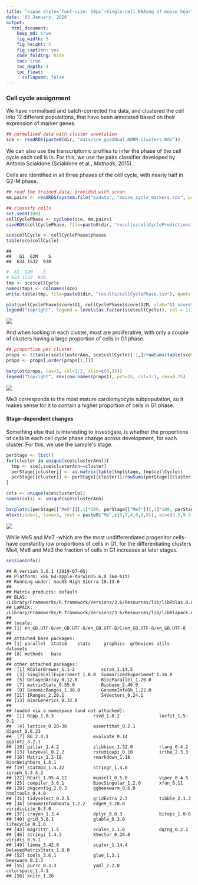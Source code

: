 ```yaml
---
title: "<span style='font-size: 28px'>Single-cell RNAseq of mouse heart development</style>"
date: '03 January, 2020'
output:
  html_document:
    keep_md: true
    fig_width: 5
    fig_height: 5
    fig_caption: yes
    code_folding: hide
    toc: true
    toc_depth: 4
    toc_float: 
      collapsed: false
---
```




### Cell cycle assignment

We have normalised and batch-corrected the data, and clustered the cell into 12 different populations, that have been annotated based on their expression of marker genes.


```r
## normalised data with cluster annotation
sce <- readRDS(paste0(dir, "data/sce_goodQual.NORM.clusters.Rds"))
```

We can also use the transcriptomic profiles to infer the phase of the cell cycle each cell is in. For this, we use the pairs classifier developed by Antonio Scialdone (Scialdone et al., *Methods*, 2015).

Cells are identified in all three phases of the cell cycle, with nearly half in G2-M phase.


```r
## read the trained data, provided with scran
mm.pairs <- readRDS(system.file("exdata", "mouse_cycle_markers.rds", package="scran"))

## classify cells
set.seed(100)
cellCyclePhase <- cyclone(sce, mm.pairs)
saveRDS(cellCyclePhase, file=paste0(dir, "results/cellCyclePredictions.Rds"))

sce$cellCycle <- cellCyclePhase$phases
table(sce$cellCycle)
```

```
## 
##   G1  G2M    S 
##  634 1532  938
```

```r
#  G1  G2M    S 
# 633 1533  939 
tmp <- sce$cellCycle
names(tmp) <- colnames(sce)
write.table(tmp, file=paste0(dir, "results/cellCyclePhase.tsv"), quote = FALSE, col.names = FALSE)

plot(cellCyclePhase$score$G1, cellCyclePhase$score$G2M, xlab="G1 score", ylab="G2/M score", pch=16, col=as.factor(sce$cellCycle), bty="l")
legend("topright", legend = levels(as.factor(sce$cellCycle)), col = 1:3, pch = 16)
```

![](05_cellCycle_files/figure-html/cyclone-1.png)<!-- -->

And when looking in each cluster, most are proliferative, with only a couple of clusters having a large proportion of cells in G1 phase.


```r
## proportion per cluster
props <- t(table(sce$clusterAnn, sce$cellCycle)[-1,]/rowSums(table(sce$clusterAnn, sce$cellCycle)[-1,]))
props <- props[,order(props[1,])]

barplot(props, las=2, col=1:3, xlim=c(0,15))
legend("topright", rev(row.names(props)), pch=15, col=3:1, cex=0.75)
```

![](05_cellCycle_files/figure-html/cellCycle-1.png)<!-- -->

Me3 corresponds to the most mature cardiomyocyte subpopulation, so it makes sense for it to contain a higher proportion of cells in G1 phase. 

#### Stage-dependent changes

Something else that is interesting to investigate, is whether the proportions of cells in each cell cycle phase change across development, for each cluster. For this, we use the sample's stage.



```r
perStage <- list()
for(cluster in unique(sce$clusterAnn)){
  tmp <- sce[,sce$clusterAnn==cluster]
  perStage[[cluster]] <- as.matrix(table(tmp$stage, tmp$cellCycle))
  perStage[[cluster]] <- perStage[[cluster]]/rowSums(perStage[[cluster]])
}

cols <- unique(sce$clusterCol)
names(cols) <- unique(sce$clusterAnn)

barplot(c(perStage[["Me5"]][,1]*100, perStage[["Me7"]][,1]*100, perStage[["Me4"]][,1]*100, c(0,perStage[["Me6"]][,1]*100), perStage[["Me3"]][,1]*100, perStage[["Me8"]][,1]*100), las=2, width = 1, space = 0, col=rep(cols[paste0("Me",c(5,7,4,6,3,8))], each=6))
mtext(side=1, line=3, text = paste0("Me",c(5,7,4,6,3,8)), at=c(3.5,9.5,15.5,21.5,27.5,33.5), col=cols[paste0("Me",c(5,7,4,6,3,8))], font=2)
```

![](05_cellCycle_files/figure-html/perStage-1.png)<!-- -->

While Me5 and Me7 -which are the most undifferentiated progenitor cells- have constantly low proportions of cells in G1, for the differentiating clusters Me4, Me6 and Me3 the fraction of cells in G1 increases at later stages.




```r
sessionInfo()
```

```
## R version 3.6.1 (2019-07-05)
## Platform: x86_64-apple-darwin15.6.0 (64-bit)
## Running under: macOS High Sierra 10.13.6
## 
## Matrix products: default
## BLAS:   /Library/Frameworks/R.framework/Versions/3.6/Resources/lib/libRblas.0.dylib
## LAPACK: /Library/Frameworks/R.framework/Versions/3.6/Resources/lib/libRlapack.dylib
## 
## locale:
## [1] en_GB.UTF-8/en_GB.UTF-8/en_GB.UTF-8/C/en_GB.UTF-8/en_GB.UTF-8
## 
## attached base packages:
## [1] parallel  stats4    stats     graphics  grDevices utils     datasets 
## [8] methods   base     
## 
## other attached packages:
##  [1] RColorBrewer_1.1-2          scran_1.14.5               
##  [3] SingleCellExperiment_1.8.0  SummarizedExperiment_1.16.0
##  [5] DelayedArray_0.12.0         BiocParallel_1.20.0        
##  [7] matrixStats_0.55.0          Biobase_2.46.0             
##  [9] GenomicRanges_1.38.0        GenomeInfoDb_1.22.0        
## [11] IRanges_2.20.1              S4Vectors_0.24.1           
## [13] BiocGenerics_0.32.0        
## 
## loaded via a namespace (and not attached):
##  [1] Rcpp_1.0.3               rsvd_1.0.2               locfit_1.5-9.1          
##  [4] lattice_0.20-38          assertthat_0.2.1         digest_0.6.23           
##  [7] R6_2.4.1                 evaluate_0.14            ggplot2_3.2.1           
## [10] pillar_1.4.2             zlibbioc_1.32.0          rlang_0.4.2             
## [13] lazyeval_0.2.2           rstudioapi_0.10          irlba_2.3.3             
## [16] Matrix_1.2-18            rmarkdown_1.18           BiocNeighbors_1.4.1     
## [19] statmod_1.4.32           stringr_1.4.0            igraph_1.2.4.2          
## [22] RCurl_1.95-4.12          munsell_0.5.0            vipor_0.4.5             
## [25] compiler_3.6.1           BiocSingular_1.2.0       xfun_0.11               
## [28] pkgconfig_2.0.3          ggbeeswarm_0.6.0         htmltools_0.4.0         
## [31] tidyselect_0.2.5         gridExtra_2.3            tibble_2.1.3            
## [34] GenomeInfoDbData_1.2.2   edgeR_3.28.0             viridisLite_0.3.0       
## [37] crayon_1.3.4             dplyr_0.8.3              bitops_1.0-6            
## [40] grid_3.6.1               gtable_0.3.0             lifecycle_0.1.0         
## [43] magrittr_1.5             scales_1.1.0             dqrng_0.2.1             
## [46] stringi_1.4.3            XVector_0.26.0           viridis_0.5.1           
## [49] limma_3.42.0             scater_1.14.4            DelayedMatrixStats_1.8.0
## [52] tools_3.6.1              glue_1.3.1               beeswarm_0.2.3          
## [55] purrr_0.3.3              yaml_2.2.0               colorspace_1.4-1        
## [58] knitr_1.26
```

